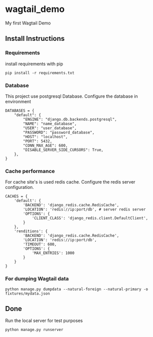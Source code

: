 # wagtail_demo
My first Wagtail Demo

## Install Instructions

### Requirements
install requirements with pip

```
pip install -r requirements.txt
```

### Database
This project use postgresql Database.
Configure the database in environment

```
DATABASES = {
    "default": {
        "ENGINE": "django.db.backends.postgresql",
        "NAME": "name_database",
        "USER": "user_database",
        "PASSWORD": "password_database",
        "HOST": "localhost",
        "PORT": 5432,
        "CONN_MAX_AGE": 600,
        "DISABLE_SERVER_SIDE_CURSORS": True,
    },
}
```

### Cache performance
For cache site's is used redis cache. Configure the redis server configuration.

```
CACHES = {
    'default': {
        'BACKEND': 'django_redis.cache.RedisCache',
        'LOCATION': 'redis://ip:port/db', # server redis server
        'OPTIONS': {
            'CLIENT_CLASS': 'django_redis.client.DefaultClient',
        }
    },
    'renditions': {
        'BACKEND': 'django_redis.cache.RedisCache',
        'LOCATION': 'redis://ip:port/db',
        'TIMEOUT': 600,
        'OPTIONS': {
            'MAX_ENTRIES': 1000
        }
    }
}
```

### For dumping Wagtail data

```
python manage.py dumpdata --natural-foreign --natural-primary -o fixtures/mydata.json
```

## Done
Run the local server for test purposes

```
python manage.py runserver
```
